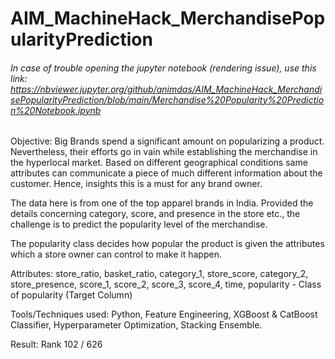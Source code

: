 # AIM_MachineHack_MerchandisePopularityPrediction
###### In case of trouble opening the jupyter notebook (rendering issue), use this link: https://nbviewer.jupyter.org/github/animdas/AIM_MachineHack_MerchandisePopularityPrediction/blob/main/Merchandise%20Popularity%20Prediction%20Notebook.ipynb

Objective: Big Brands spend a significant amount on popularizing a product. Nevertheless, their efforts go in vain while establishing the merchandise in the hyperlocal market. Based on different geographical conditions same attributes can communicate a piece of much different information about the customer. Hence, insights this is a must for any brand owner.

The data here is from one of the top apparel brands in India. Provided the details concerning category, score, and presence in the store etc., the challenge is to predict the popularity level of the merchandise. 

The popularity class decides how popular the product is given the attributes which a store owner can control to make it happen.

Attributes:
store_ratio, basket_ratio, category_1, store_score, category_2, store_presence, score_1, score_2, score_3, score_4, time, popularity - Class of popularity (Target Column)

Tools/Techniques used: Python, Feature Engineering, XGBoost & CatBoost Classifier, Hyperparameter Optimization, Stacking Ensemble.

Result: Rank 102 / 626
